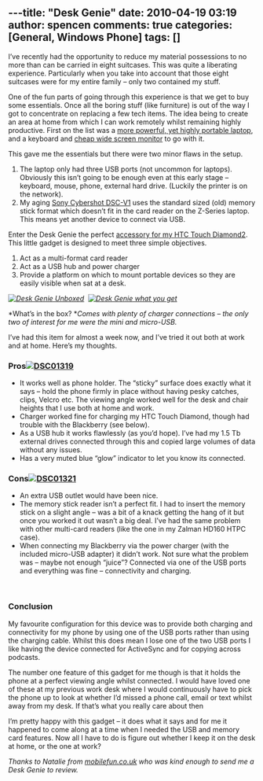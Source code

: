 ---title: "Desk Genie"
date: 2010-04-19 03:19
author: spencen
comments: true
categories: [General, Windows Phone]
tags: []
---
I’ve recently had the opportunity to reduce my material possessions to no more than can be carried in eight suitcases. This was quite a liberating experience. Particularly when you take into account that those eight suitcases were for my entire family – only two contained my stuff.
  

One of the fun parts of going through this experience is that we get to buy some essentials. Once all the boring stuff (like furniture) is out of the way I got to concentrate on replacing a few tech items. The idea being to create an area at home from which I can work remotely whilst remaining highly productive. First on the list was a [more powerful, yet highly portable laptop](http://blog.spencen.com/2010/04/06/new-laptop-ndash-sony-z-series.aspx), and a keyboard and [cheap wide screen monitor](http://www.jr.com/acer-computer/pe/ACE_H243HBMID/) to go with it.
  

This gave me the essentials but there were two minor flaws in the setup.
  

1.  The laptop only had three USB ports (not uncommon for laptops). Obviously this isn’t going to be enough even at this early stage – keyboard, mouse, phone, external hard drive. (Luckily the printer is on the network).
2.  My aging [Sony Cybershot DSC-V1](http://www.dpreview.com/reviews/sonydscv1/) uses the standard sized (old) memory stick format which doesn’t fit in the card reader on the Z-Series laptop. This means yet another device to connect via USB.  

Enter the Desk Genie the perfect [accessory for my HTC Touch Diamond2](http://www.mobilefun.co.uk/cat/HTC-Touch-Diamond2.htm). This little gadget is designed to meet three simple objectives.
  

1.  Act as a multi-format card reader
2.  Act as a USB hub and power charger
3.  Provide a platform on which to mount portable devices so they are easily visible when sat at a desk.  

*<a href="/images/Desk%20Genie%20Unboxed_2.jpg">![Desk Genie Unboxed](/images/Desk%20Genie%20Unboxed_thumb.jpg "Desk Genie Unboxed")</a>&#160; <a href="/images/Desk%20Genie%20what%20you%20get_2.jpg">![Desk Genie what you get](/images/Desk%20Genie%20what%20you%20get_thumb.jpg "Desk Genie what you get")</a>*
  

*What’s in the box? **Comes with plenty of charger connections – the only two of interest for me were the mini and micro-USB.*
  

I’ve had this item for almost a week now, and I’ve tried it out both at work and at home. Here’s my thoughts.
  

### Pros<a href="/images/DSC01319.jpg">![DSC01319](/images/DSC01319_thumb.jpg "DSC01319")</a>

  

*   It works well as phone holder. The “sticky” surface does exactly what it says – hold the phone firmly in place without having pesky catches, clips, Velcro etc. The viewing angle worked well for the desk and chair heights that I use both at home and work.
*   Charger worked fine for charging my HTC Touch Diamond, though had trouble with the Blackberry (see below).
*   As a USB hub it works flawlessly (as you’d hope). I’ve had my 1.5 Tb external drives connected through this and copied large volumes of data without any issues.
*   Has a very muted blue “glow” indicator to let you know its connected.  

### Cons<a href="/images/DSC01321.jpg">![DSC01321](/images/DSC01321_thumb.jpg "DSC01321")</a>

  

*   An extra USB outlet would have been nice.
*   The memory stick reader isn’t a perfect fit. I had to insert the memory stick on a slight angle – was a bit of a knack getting the hang of it but once you worked it out wasn’t a big deal. I’ve had the same problem with other multi-card readers (like the one in my Zalman HD160 HTPC case).
*   When connecting my Blackberry via the power charger (with the included micro-USB adapter) it didn’t work. Not sure what the problem was – maybe not enough “juice”? Connected via one of the USB ports and everything was fine – connectivity and charging.  

<a href="/images/DSC01319.jpg"></a>
  

&#160; 
  

### Conclusion

  

My favourite configuration for this device was to provide both charging and connectivity for my phone by using one of the USB ports rather than using the charging cable. Whilst this does mean I lose one of the two USB ports I like having the device connected for ActiveSync and for copying across podcasts.
  

The number one feature of this gadget for me though is that it holds the phone at a perfect viewing angle whilst connected. I would have loved one of these at my previous work desk where I would continuously have to pick the phone up to look at whether I’d missed a phone call, email or text whilst away from my desk. If that’s what you really care about then
  

I’m pretty happy with this gadget – it does what it says and for me it happened to come along at a time when I needed the USB and memory card features. Now all I have to do is figure out whether I keep it on the desk at home, or the one at work?
  

*Thanks to Natalie from *<a href="http://mobilefun.co.uk">*mobilefun.co.uk*</a>* who was kind enough to send me a Desk Genie to review.*


